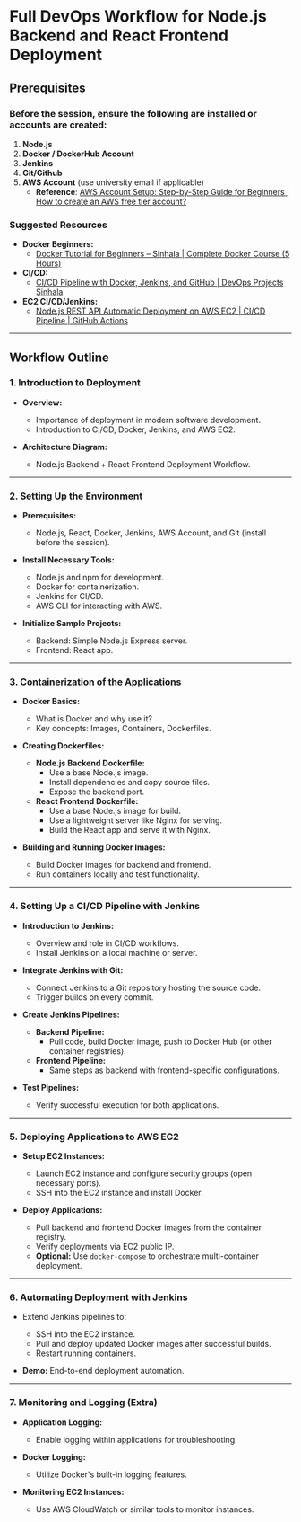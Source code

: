 # Full DevOps Workflow for Node.js Backend and React Frontend Deployment

## Prerequisites

### Before the session, ensure the following are installed or accounts are created:

1. **Node.js**
2. **Docker / DockerHub Account**
3. **Jenkins**
4. **Git/Github**
5. **AWS Account** (use university email if applicable)
    - **Reference**: [AWS Account Setup: Step-by-Step Guide for Beginners | How to create an AWS free tier account?](https://youtu.be/NbWBE4Mh-tI?si=aLUmKep0zOrGiNGH)

### Suggested Resources

- **Docker Beginners:**
  - [Docker Tutorial for Beginners – Sinhala | Complete Docker Course (5 Hours)](https://youtu.be/qtKK7qOGMuE?si=Vg4XFqttk6ssnYe5)
- **CI/CD:**
  - [CI/CD Pipeline with Docker, Jenkins, and GitHub | DevOps Projects Sinhala](https://youtu.be/XgbVYGX0Pls?si=8TFM0knwx9iIhPVR)
- **EC2 CI/CD/Jenkins:**
  - [Node.js REST API Automatic Deployment on AWS EC2 | CI/CD Pipeline | GitHub Actions](https://youtu.be/KxVN_AluKV8?si=9L1xvgTa0rQeC2o4)

---

## Workflow Outline

### 1. Introduction to Deployment

- **Overview:**
  - Importance of deployment in modern software development.
  - Introduction to CI/CD, Docker, Jenkins, and AWS EC2.

- **Architecture Diagram:**
  - Node.js Backend + React Frontend Deployment Workflow.

---

### 2. Setting Up the Environment

- **Prerequisites:**
  - Node.js, React, Docker, Jenkins, AWS Account, and Git (install before the session).

- **Install Necessary Tools:**
  - Node.js and npm for development.
  - Docker for containerization.
  - Jenkins for CI/CD.
  - AWS CLI for interacting with AWS.

- **Initialize Sample Projects:**
  - Backend: Simple Node.js Express server.
  - Frontend: React app.

---

### 3. Containerization of the Applications

- **Docker Basics:**
  - What is Docker and why use it?
  - Key concepts: Images, Containers, Dockerfiles.

- **Creating Dockerfiles:**
  - **Node.js Backend Dockerfile:**
    - Use a base Node.js image.
    - Install dependencies and copy source files.
    - Expose the backend port.
  - **React Frontend Dockerfile:**
    - Use a base Node.js image for build.
    - Use a lightweight server like Nginx for serving.
    - Build the React app and serve it with Nginx.

- **Building and Running Docker Images:**
  - Build Docker images for backend and frontend.
  - Run containers locally and test functionality.

---

### 4. Setting Up a CI/CD Pipeline with Jenkins

- **Introduction to Jenkins:**
  - Overview and role in CI/CD workflows.
  - Install Jenkins on a local machine or server.

- **Integrate Jenkins with Git:**
  - Connect Jenkins to a Git repository hosting the source code.
  - Trigger builds on every commit.

- **Create Jenkins Pipelines:**
  - **Backend Pipeline:**
    - Pull code, build Docker image, push to Docker Hub (or other container registries).
  - **Frontend Pipeline:**
    - Same steps as backend with frontend-specific configurations.

- **Test Pipelines:**
  - Verify successful execution for both applications.

---

### 5. Deploying Applications to AWS EC2

- **Setup EC2 Instances:**
  - Launch EC2 instance and configure security groups (open necessary ports).
  - SSH into the EC2 instance and install Docker.

- **Deploy Applications:**
  - Pull backend and frontend Docker images from the container registry.
  - Verify deployments via EC2 public IP.
  - **Optional:** Use `docker-compose` to orchestrate multi-container deployment.

---

### 6. Automating Deployment with Jenkins

- Extend Jenkins pipelines to:
  - SSH into the EC2 instance.
  - Pull and deploy updated Docker images after successful builds.
  - Restart running containers.

- **Demo:** End-to-end deployment automation.

---

### 7. Monitoring and Logging (Extra)

- **Application Logging:**
  - Enable logging within applications for troubleshooting.

- **Docker Logging:**
  - Utilize Docker's built-in logging features.

- **Monitoring EC2 Instances:**
  - Use AWS CloudWatch or similar tools to monitor instances.
